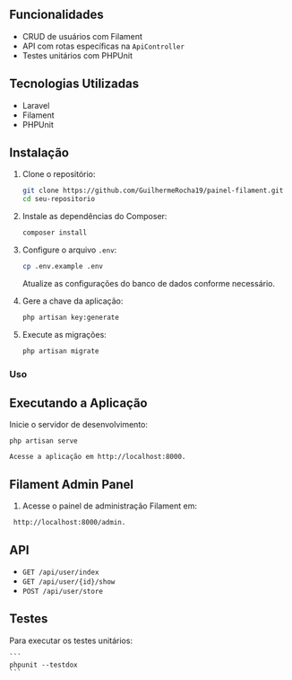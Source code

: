 ## Funcionalidades

-   CRUD de usuários com Filament
-   API com rotas específicas na `ApiController`
-   Testes unitários com PHPUnit

## Tecnologias Utilizadas

-   Laravel
-   Filament
-   PHPUnit

## Instalação

1. Clone o repositório:

    ```bash
    git clone https://github.com/GuilhermeRocha19/painel-filament.git
    cd seu-repositorio
    ```

2. Instale as dependências do Composer:

    ```bash
    composer install
    ```

3. Configure o arquivo `.env`:

    ```bash
    cp .env.example .env
    ```

    Atualize as configurações do banco de dados conforme necessário.

4. Gere a chave da aplicação:

    ```bash
    php artisan key:generate
    ```

5. Execute as migrações:

    ```bash
    php artisan migrate
    ```

### Uso

## Executando a Aplicação

Inicie o servidor de desenvolvimento:

```
php artisan serve

Acesse a aplicação em http://localhost:8000.
```

## Filament Admin Panel

1. Acesse o painel de administração Filament em:

```
 http://localhost:8000/admin.
```

## API

- `GET /api/user/index`
- `GET /api/user/{id}/show`
- `POST /api/user/store`

## Testes
Para executar os testes unitários:

    ```
    phpunit --testdox
    ```
